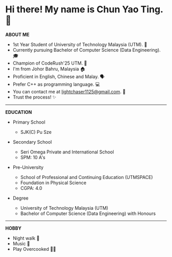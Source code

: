# **Hi there! My name is Chun Yao Ting. 👋**

**ABOUT ME**
- 1st Year Student of University of Technology Malaysia (UTM). 🏫 
- Currently pursuing Bachelor of Computer Science (Data Engineering). 🎓
- Champion of CodeRush'25 UTM. 🥇
- I'm from Johor Bahru, Malaysia 🏠
- Proficient in English, Chinese and Malay. 🗣
- Prefer C++ as programming language. 💻
- You can contact me at lightchaser1125@gmail.com. 📧
- Trust the process! ✨

***

**EDUCATION**
* Primary School
  - SJK(C) Pu Sze

* Secondary School
  - Seri Omega Private and International School
  - SPM: 10 A's

* Pre-University
  - School of Professional and Continuing Education (UTMSPACE)
  - Foundation in Physical Science
  - CGPA: 4.0
 
* Degree
  - University of Technology Malaysia (UTM)
  -  Bachelor of Computer Science (Data Engineering) with Honours

***

**HOBBY**
- Night walk 🚶
- Music 🎼
- Play Overcooked 🧑‍🍳


